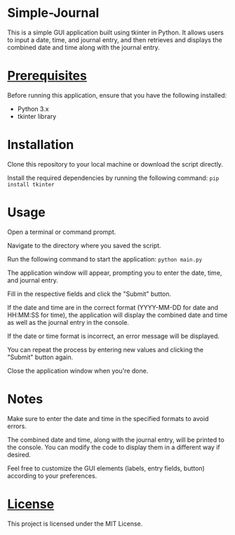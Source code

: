 # Simple-Journal
This is a simple GUI application built using tkinter in Python. It allows users to input a date, time, and journal entry, and then retrieves and displays the combined date and time along with the journal entry.

# [Prerequisites](/REQUIREMENTS.txt)
Before running this application, ensure that you have the following installed:
- Python 3.x
- tkinter library

# Installation
Clone this repository to your local machine or download the script directly.

Install the required dependencies by running the following command:
```pip install tkinter```

# Usage
Open a terminal or command prompt.
 
Navigate to the directory where you saved the script.

Run the following command to start the application:
```python main.py```

The application window will appear, prompting you to enter the date, time, and journal entry.

Fill in the respective fields and click the "Submit" button.

If the date and time are in the correct format (YYYY-MM-DD for date and HH:MM:SS for time), the application will display the combined date and time as well as the journal entry in the console.

If the date or time format is incorrect, an error message will be displayed.

You can repeat the process by entering new values and clicking the "Submit" button again.

Close the application window when you're done.

# Notes
Make sure to enter the date and time in the specified formats to avoid errors.

The combined date and time, along with the journal entry, will be printed to the console. You can modify the code to display them in a different way if desired.

Feel free to customize the GUI elements (labels, entry fields, button) according to your preferences.

# [License](/LICENSE)
This project is licensed under the MIT License.
